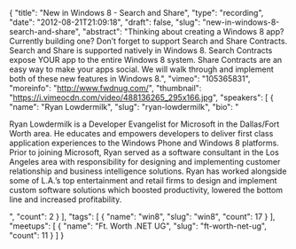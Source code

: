 {
  "title": "New in Windows 8 - Search and Share",
  "type": "recording",
  "date": "2012-08-21T21:09:18",
  "draft": false,
  "slug": "new-in-windows-8-search-and-share",
  "abstract": "Thinking about creating a Windows 8 app? Currently building one? Don’t forget to support Search and Share Contracts. Search and Share is supported natively in Windows 8. Search Contracts expose YOUR app to the entire Windows 8 system. Share Contracts are an easy way to make your apps social. We will walk through and implement both of these new features in Windows 8.",
  "vimeo": "105365831",
  "moreinfo": "http://www.fwdnug.com/",
  "thumbnail": "https://i.vimeocdn.com/video/488136265_295x166.jpg",
  "speakers": [
    {
      "name": "Ryan Lowdermilk",
      "slug": "ryan-lowdermilk",
      "bio": "<p>Ryan Lowdermilk is a Developer Evangelist for Microsoft in the Dallas/Fort Worth area. He educates and empowers developers to deliver first class application experiences to the Windows Phone and Windows 8 platforms. Prior to joining Microsoft, Ryan served as a software consultant in the Los Angeles area with responsibility for designing and implementing customer relationship and business intelligence solutions. Ryan has worked alongside some of L.A.’s top entertainment and retail firms to design and implement custom software solutions which boosted productivity, lowered the bottom line and increased profitability.</p>",
      "count": 2
    }
  ],
  "tags": [
    {
      "name": "win8",
      "slug": "win8",
      "count": 17
    }
  ],
  "meetups": [
    {
      "name": "Ft. Worth .NET UG",
      "slug": "ft-worth-net-ug",
      "count": 11
    }
  ]
}